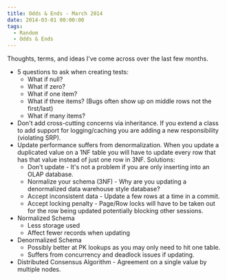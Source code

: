 ```yaml
---
title: Odds & Ends - March 2014
date: 2014-03-01 00:00:00
tags:
  - Random
  - Odds & Ends
---
```

Thoughts, terms, and ideas I've come across over the last few months.

* 5 questions to ask when creating tests:
  * What if null?
  * What if zero?
  * What if one item?
  * What if three items?  (Bugs often show up on middle rows not the first/last)
  * What if many items?
* Don't add cross-cutting concerns via inheritance.  If you extend a class to add support for logging/caching you are adding a new responsibility (violating SRP).
* Update performance suffers from denormalization.  When you update a duplicated value on a 1NF table you will have to update every row that has that value instead of just one row in 3NF.  Solutions:
  * Don't update - It's not a problem if you are only inserting into an OLAP database.
  * Normalize your schema (3NF) - Why are you updating a denormalized data warehouse style database?
  * Accept inconsistent data - Update a few rows at a time in a commit.
  * Accept locking penalty - Page/Row locks will have to be taken out for the row being updated potentially blocking other sessions.
* Normalized Schema
  * Less storage used
  * Affect fewer records when updating
* Denormalized Schema
  * Possibly better at PK lookups as you may only need to hit one table.
  * Suffers from concurrency and deadlock issues if updating.
* Distributed Consensus Algorithm - Agreement on a single value by multiple nodes.